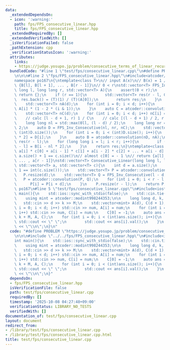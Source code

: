 ```yaml
---
data:
  _extendedDependsOn:
  - icon: ':warning:'
    path: fps/FPS_consecutive_linear.hpp
    title: fps/FPS_consecutive_linear.hpp
  _extendedRequiredBy: []
  _extendedVerifiedWith: []
  _isVerificationFailed: false
  _pathExtension: cpp
  _verificationStatusIcon: ':warning:'
  attributes:
    links:
    - https://judge.yosupo.jp/problem/consecutive_terms_of_linear_recurrent_sequence
  bundledCode: "#line 1 \"test/fps/consecutive_linear.cpp\"\n#define PROBLEM \"https://judge.yosupo.jp/problem/consecutive_terms_of_linear_recurrent_sequence\"\
    \n\n\n#line 2 \"fps/FPS_consecutive_linear.hpp\"\n#include<atcoder/convolution>\n\
    namespace po167\n{\ntemplate<class T>\n// input A(x)\n// B(x) = 1 / A(x)\n// return\
    \ {B[l], B[l + 1], ... , B[r - 1]}\n// 0 < r\nstd::vector<T> FPS_Inv_Consecutive(long\
    \ long l, long long r, std::vector<T> A){\n    assert(0 < r);\n    if (l >= r)\
    \ return {};\n    if (r == 1){\n        std::vector<T> res(r - l, 0);\n      \
    \  res.back() = (T)(1) / (T)(A[0]);\n        return res;\n    }\n    int d = A.size();\n\
    \    std::vector<T> nA(d);\n    for (int i = 0; i < d; i++){\n        nA[i] =\
    \ A[i] * (1 - 2 * (i & 1));\n    }\n    auto C = atcoder::convolution(nA, A);\n\
    \    std::vector<T> nC(d);\n    for (int i = 0; i < d; i++) nC[i] = C[i * 2];\n\
    \    // calc [l - d + 1, r) 1 / C\n    // calc [(l - d + 1) / 2, r / 2) 1 / nC\n\
    \    long long nl = std::max(0ll, (l - d) / 2);\n    long long nr = (r + 1) /\
    \ 2;\n    auto D = FPS_Inv_Consecutive(nl, nr, nC);\n    std::vector<T> nD(2 *\
    \ (int)D.size());\n    for (int i = 0; i < (int)D.size(); i++){\n        nD[i\
    \ * 2] = D[i];\n    }\n    auto B = atcoder::convolution(nD, nA);\n    std::vector<T>\
    \ res(r - l);\n    for (long long i = l; i < r; i++){\n        if (i >= 0) res[i\
    \ - l] = B[i - nl * 2];\n    }\n    return res;\n}\ntemplate<class T>\n// 0 =\
    \ a[i] * c[0] + a[i - 1] * c[1] + a[i - 2] * c[2] + ... + a[i - d] * c[d]\n//\
    \ a.size() + 1 == c.size()\n// almost c[0] = - 1 \n// return {a[l], a[l + 1],\
    \ ... , a[r - 1]}\nstd::vector<T> Consecutive_Linear(long long l, long long r,\
    \ std::vector<T> a, std::vector<T> c){\n    int d = a.size();\n    assert(d +\
    \ 1 == int(c.size()));\n    std::vector<T> P = atcoder::convolution(a, c);\n \
    \   P.resize(d);\n    std::vector<T> Q = FPS_Inv_Consecutive(l - d, r, c);\n \
    \   P = atcoder::convolution(P, Q);\n    for (int i = 0; i < r - l; i++){\n  \
    \      P[i] = P[i + d];\n    }\n    P.resize(r - l);\n    return P;\n}\n} // namespace\
    \ po167\n#line 5 \"test/fps/consecutive_linear.cpp\"\n#include<iostream>\nint\
    \ main(){\n    std::ios::sync_with_stdio(false);\n    std::cin.tie(nullptr);\n\
    \    using mint = atcoder::modint998244353;\n\n    long long d, k, M, num;\n \
    \   std::cin >> d >> k >> M;\n    std::vector<mint> A(d), C(d + 1);\n    for (int\
    \ i = 0; i < d; i++) std::cin >> num, A[i] = num;\n    for (int i = 1; i <= d;\
    \ i++) std::cin >> num, C[i] = num;\n    C[0] = -1;\n    auto ans = po167::Consecutive_Linear(k,\
    \ k + M, A, C);\n    for (int i = 0; i < (int)ans.size(); i++){\n        if (i)\
    \ std::cout << \" \";\n        std::cout << ans[i].val();\n    }\n    std::cout\
    \ << \"\\n\";\n}\n"
  code: "#define PROBLEM \"https://judge.yosupo.jp/problem/consecutive_terms_of_linear_recurrent_sequence\"\
    \n\n\n#include \"../../fps/FPS_consecutive_linear.hpp\"\n#include<iostream>\n\
    int main(){\n    std::ios::sync_with_stdio(false);\n    std::cin.tie(nullptr);\n\
    \    using mint = atcoder::modint998244353;\n\n    long long d, k, M, num;\n \
    \   std::cin >> d >> k >> M;\n    std::vector<mint> A(d), C(d + 1);\n    for (int\
    \ i = 0; i < d; i++) std::cin >> num, A[i] = num;\n    for (int i = 1; i <= d;\
    \ i++) std::cin >> num, C[i] = num;\n    C[0] = -1;\n    auto ans = po167::Consecutive_Linear(k,\
    \ k + M, A, C);\n    for (int i = 0; i < (int)ans.size(); i++){\n        if (i)\
    \ std::cout << \" \";\n        std::cout << ans[i].val();\n    }\n    std::cout\
    \ << \"\\n\";\n}"
  dependsOn:
  - fps/FPS_consecutive_linear.hpp
  isVerificationFile: false
  path: test/fps/consecutive_linear.cpp
  requiredBy: []
  timestamp: '2025-10-08 04:27:48+09:00'
  verificationStatus: LIBRARY_NO_TESTS
  verifiedWith: []
documentation_of: test/fps/consecutive_linear.cpp
layout: document
redirect_from:
- /library/test/fps/consecutive_linear.cpp
- /library/test/fps/consecutive_linear.cpp.html
title: test/fps/consecutive_linear.cpp
---
```

